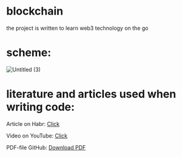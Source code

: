 # blockchain
the project is written to learn web3 technology on the go
# scheme:
![Untitled (3)](https://github.com/MaksimUlitin/blockchain/assets/97765224/0b777c65-4b0c-4c3b-a06f-03ddda4e9db6)


# literature and articles used when writing code:
<p>Article on Habr: <a href="https://habr.com/ru/articles/569514/">Click</a></p>
    <p>Video on YouTube: <a href="https://youtu.be/mp3I1HtEKfU?si=Gm3O1sVN4V66Xr7F">Click</a></p>
    <p>PDF-file GitHub: <a href="https://github.com/Number571/Blockchain/blob/master/_example/blockchain.pdf">Download PDF</a></p>
